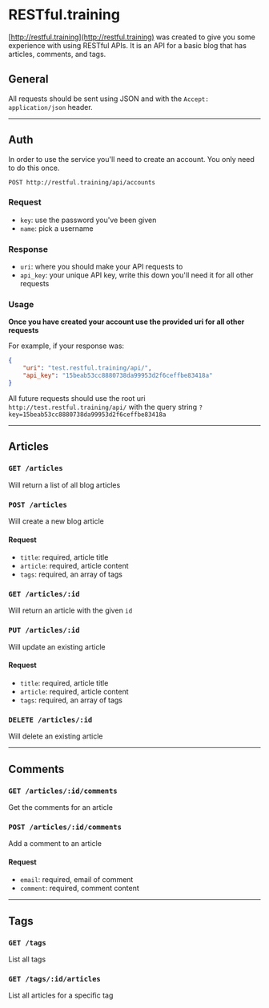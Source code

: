 # RESTful.training

[http://restful.training](http://restful.training) was created to give you some experience with using RESTful APIs. It is an API for a basic blog that has articles, comments, and tags.

## General

All requests should be sent using JSON and with the `Accept: application/json` header.

---

## Auth

In order to use the service you'll need to create an account. You only need to do this once.

`POST http://restful.training/api/accounts`

### Request

- `key`: use the password you've been given 
- `name`: pick a username

### Response

- `uri`: where you should make your API requests to 
- `api_key`: your unique API key, write this down you'll need it for all other requests

### Usage

**Once you have created your account use the provided uri for all other requests**

For example, if your response was:

```json
{
    "uri": "test.restful.training/api/",
    "api_key": "15beab53cc8880738da99953d2f6ceffbe83418a"
}
```

All future requests should use the root uri `http://test.restful.training/api/` with the query string `?key=15beab53cc8880738da99953d2f6ceffbe83418a`

---

## Articles 

### `GET /articles`

Will return a list of all blog articles

### `POST /articles`

Will create a new blog article 

#### Request

- `title`: required, article title
- `article`: required, article content
- `tags`: required, an array of tags

### `GET /articles/:id`

Will return an article with the given `id`

### `PUT /articles/:id`

Will update an existing article

#### Request

- `title`: required, article title
- `article`: required, article content
- `tags`: required, an array of tags

### `DELETE /articles/:id`

Will delete an existing article

---

## Comments 

### `GET /articles/:id/comments`

Get the comments for an article

### `POST /articles/:id/comments`

Add a comment to an article

#### Request

- `email`: required, email of comment 
- `comment`: required, comment content

---

## Tags 

### `GET /tags`

List all tags

### `GET /tags/:id/articles`

List all articles for a specific tag
